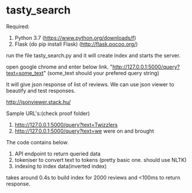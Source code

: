 # tasty_search

Required:
1. Python 3.7 (https://www.python.org/downloads/f)
2. Flask (do pip install Flask) (http://flask.pocoo.org/)

run the file tasty_search.py and it will create index and starts the server.

open google chrome and enter below link.
"http://127.0.0.1:5000/query?text=some_text" (some_text should your prefered query string)

It will give json response of list of reviews. We can use json viewer to beautify and test responses.

http://jsonviewer.stack.hu/

Sample URL's:(check proof folder)
1. http://127.0.0.1:5000/query?text=Twizzlers
2. http://127.0.0.1:5000/query?text=we were on and brought


The code contains below.
1. API endpoint to return queried data
2. tokeniser to convert text to tokens (pretty basic one. should use NLTK)
3. indexing to index data(inverted index)

takes around 0.4s to build index for 2000 reviews and <100ms to return response.
